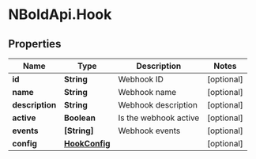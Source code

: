 # NBoldApi.Hook

## Properties

Name | Type | Description | Notes
------------ | ------------- | ------------- | -------------
**id** | **String** | Webhook ID | [optional] 
**name** | **String** | Webhook name | [optional] 
**description** | **String** | Webhook description | [optional] 
**active** | **Boolean** | Is the webhook active | [optional] 
**events** | **[String]** | Webhook events | [optional] 
**config** | [**HookConfig**](HookConfig.md) |  | [optional] 


